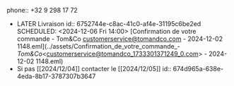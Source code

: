 phone:: +32 9 298 17 72

- LATER Livraison
  id:: 6752744e-c8ac-41c0-af4e-31195c6be2ed
  SCHEDULED: <2024-12-06 Fri 14:00>
  [Confirmation de votre commande - Tom&Co <customerservice@tomandco.com> - 2024-12-02 1148.eml](../assets/Confirmation_de_votre_commande_-_Tom&Co_<customerservice@tomandco_1733301371249_0.com> - 2024-12-02 1148.eml)
- Si pas [[2024/12/04]] contacter le [[2024/12/05]]
  id:: 674d965a-638e-4eda-8b17-3787307b3647